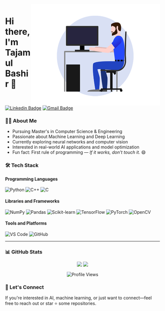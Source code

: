 <img align="right" src="https://github.com/aayuvraj/aayuvraj/blob/main/devguy3.gif" alt="Code" width="420" height="330"/>

# Hi there, I'm Tajamul Bashir 👋  
[![Linkedin Badge](https://img.shields.io/badge/-tajammulbasheer-blue?style=flat-square&logo=Linkedin&logoColor=white&link=https://www.linkedin.com/in/tajammulbasheer/)](https://www.linkedin.com/in/tajammulbasheer/)
[![Gmail Badge](https://img.shields.io/badge/-tajammulbasheer999@gmail.com-c14438?style=flat-square&logo=Gmail&logoColor=white&link=mailto:tajammulbasheer999@gmail.com)](mailto:tajammulbasheer999@gmail.com)

<!-- 🌐 Portfolio: [Visit My Website](https://tajammulbasheer.github.io/) -->


### 👨‍💻 About Me

- Pursuing Master's in Computer Science & Engineering  
- Passionate about Machine Learning and Deep Learning  
- Currently exploring neural networks and computer vision  
- Interested in real-world AI applications and model optimization  
- Fun fact: First rule of programming — *If it works, don’t touch it.* 😄


### 🛠 Tech Stack

#### Programming Languages  
![Python](https://img.shields.io/badge/-Python-000000?style=flat&logo=python) 
![C++](https://img.shields.io/badge/-C++-000000?style=flat&logo=cplusplus&logoColor=blue) 
![C](https://img.shields.io/badge/-C-000000?style=flat&logo=c&logoColor=blue)

#### Libraries and Frameworks  
![NumPy](https://img.shields.io/badge/-NumPy-000000?style=flat&logo=numpy) 
![Pandas](https://img.shields.io/badge/-Pandas-000000?style=flat&logo=pandas) 
![Scikit-learn](https://img.shields.io/badge/-Scikit%20Learn-000000?style=flat&logo=scikit-learn) 
![TensorFlow](https://img.shields.io/badge/-TensorFlow-000000?style=flat&logo=tensorflow) 
![PyTorch](https://img.shields.io/badge/-PyTorch-000000?style=flat&logo=pytorch) 
![OpenCV](https://img.shields.io/badge/-OpenCV-000000?style=flat&logo=opencv)

#### Tools and Platforms  
![VS Code](https://img.shields.io/badge/-VS%20Code-000000?style=flat&logo=visual-studio-code&logoColor=007ACC) 
![GitHub](https://img.shields.io/badge/-GitHub-000000?style=flat&logo=github&logoColor=white)

---

<!--### 🚀 Projects

- AI Object Detector – YOLOv5 + OpenCV-based object detection system  
- Handwritten Digit Classifier – Built with TensorFlow using the MNIST dataset  
- COVID-19 Data Visualizer – Interactive Python dashboard using matplotlib and pandas  

More projects available in pinned repositories.

-->

### 📊 GitHub Stats

<div align="center">
  <img src="https://github-readme-stats.vercel.app/api?username=tajammulbasheer&show_icons=true&theme=buefy" width="48%"/>
  <img src="https://github-readme-stats.vercel.app/api/top-langs/?username=tajammulbasheer&layout=compact&theme=buefy" width="48%"/>
</div>

<p align="center">
  <img src="https://komarev.com/ghpvc/?username=tajammulbasheer" alt="Profile Views" />
</p>

### 🙌 Let's Connect

If you're interested in AI, machine learning, or just want to connect—feel free to reach out or star ⭐ some repositories.
